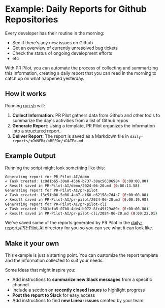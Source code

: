 # Example: Daily Reports for Github Repositories

Every developer has their routine in the morning:
- See if there's any new issues on Github
- Get an overview of currently unresolved bug tickets
- Check the status of ongoing development efforts
- etc

With PR Pilot, you can automate the process of collecting and summarizing this information, creating a daily report that you can read in the morning to catch up on what happened yesterday.

## How it works

Running [run.sh](run.sh) will:

1. **Collect Information**: PR Pilot gathers data from Github and other tools to summarize the day's activities from a list of Github repos
2. **Generate Report**: Using a template, PR Pilot organizes the information into a structured report.
3. **Deliver Report**: The report is saved as a Markdown file in `daily-reports/<OWNER>/<REPO>/<DATE>.md`

## Example Output

Running the script might look something like this:

```bash
Generating report for PR-Pilot-AI/demo
✔ Task created: 1c8d1b65-30a8-45b6-b737-38ac56306984 (0:00:00.00)
✔ Result saved in PR-Pilot-AI/demo/2024-06-20.md (0:00:13.58)
Generating report for PR-Pilot-AI/pr-pilot
✔ Task created: 13c51b00-5e06-4ab7-af60-e62158e7d4c7 (0:00:00.00)
✔ Result saved in PR-Pilot-AI/pr-pilot/2024-06-20.md (0:00:19.90)
Generating report for PR-Pilot-AI/pr-pilot-cli
✔ Task created: 2601efa5-07b8-4de4-b972-8fc49f29a80c (0:00:00.00)
✔ Result saved in PR-Pilot-AI/pr-pilot-cli/2024-06-20.md (0:00:22.01)
```

We've saved some of the reports generated by PR Pilot in the [daily-reports/PR-Pilot-AI](daily-reports/PR-Pilot-AI) directory for you
so you can see what it can look like.

## Make it your own
This example is just a starting point. You can customize the report template and the information collected to suit your needs.

Some ideas that might inspire you:
- Add instructions to **summarize new Slack messages** from a specific channel
- Include a section on **recently closed issues** to highlight progress
- **Post the report to Slack** for easy access
- Add instructions to find **new Linear issues** created by your team

